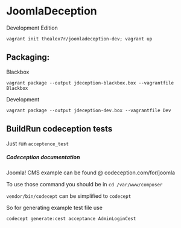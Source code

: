 # JoomlaDeception

Development Edition

`vagrant init thealex7r/joomladeception-dev; vagrant up`

## Packaging:

Blackbox

`vagrant package --output jdeception-blackbox.box --vagrantfile Blackbox`

Development

`vagrant package --output jdeception-dev.box --vagrantfile Dev`

## BuildRun codeception tests

Just run `acceptence_test`

##### Codeception documentation

Joomla! CMS example can be found @ codeception.com/for/joomla

To use those command you should be in `cd /var/www/composer`

`vendor/bin/codecept` can be simplified to `codecept`

So for generating example test file use

`codecept generate:cest acceptance AdminLoginCest`